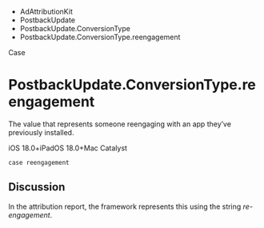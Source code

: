 

- AdAttributionKit
- PostbackUpdate
- PostbackUpdate.ConversionType
-  PostbackUpdate.ConversionType.reengagement 

Case

# PostbackUpdate.ConversionType.reengagement

The value that represents someone reengaging with an app they’ve previously installed.

iOS 18.0+iPadOS 18.0+Mac Catalyst

``` source
case reengagement
```

## Discussion

In the attribution report, the framework represents this using the string *re-engagement*.


